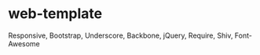 web-template
============

Responsive, Bootstrap, Underscore, Backbone, jQuery, Require, Shiv, Font-Awesome
